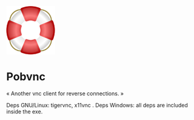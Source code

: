 <div style="align: center">
<img src="source/lifesaver.png" />
<h1 >Pobvnc</h1>
<p>« Another vnc client for reverse connections. »</p>

<p>
Deps GNU/Linux: tigervnc, x11vnc .
Deps Windows: all deps are included inside the exe.
</p>
